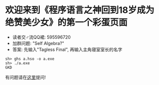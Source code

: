 # 欢迎来到《程序语言之神回到18岁成为绝赞美少女》的第一个彩蛋页面

- 读者交♂流QQ裙: 595596720
- 加群问题: "Self Algebra?"
- 答案: 先输入"Tagless Final", 再输入主角寝室室长的名字

```shell
sh> ghs a.hso -o a.exe
sh> ./a.exe
GKD
```

有问题请在[这里](https://github.com/tagless-jd/pl-master-back-to-18-yr-old/issues/new)提问!
